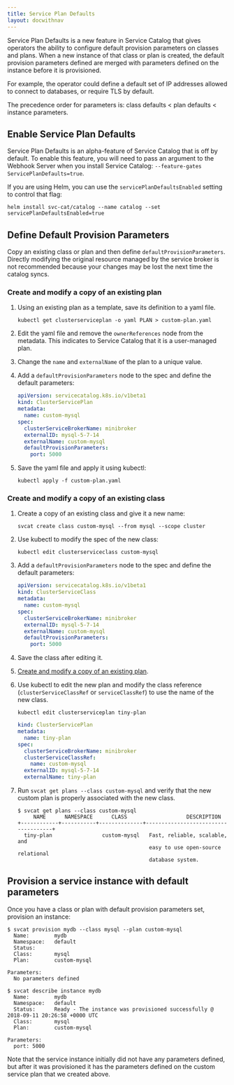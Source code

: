 ```yaml
---
title: Service Plan Defaults
layout: docwithnav
---
```


Service Plan Defaults is a new feature in Service Catalog that gives operators
the ability to configure default provision parameters on classes and plans. When a new
instance of that class or plan is created, the default provision parameters defined
are merged with parameters defined on the instance before it is
provisioned.

For example, the operator could define a default set of IP addresses allowed to
connect to databases, or require TLS by default.

The precedence order for parameters is: class defaults &lt; plan defaults &lt; instance parameters.

## Enable Service Plan Defaults

Service Plan Defaults is an alpha-feature of Service 
Catalog that is off by default. To enable this feature, you will need 
to pass an argument to the Webhook Server when you install Service Catalog:
 `--feature-gates ServicePlanDefaults=true`.

If you are using Helm, you can use the `servicePlanDefaultsEnabled` setting
 to control that flag:

```
helm install svc-cat/catalog --name catalog --set servicePlanDefaultsEnabled=true
```

## Define Default Provision Parameters

Copy an existing class or plan and then define `defaultProvisionParameters`.
Directly modifying the original resource managed by the service broker is not
recommended because your changes may be lost the next time the catalog syncs.

### Create and modify a copy of an existing plan

1. Using an existing plan as a template, save its definition to a yaml file.
    
    ```
    kubectl get clusterserviceplan -o yaml PLAN > custom-plan.yaml
    ```
1. Edit the yaml file and remove the `ownerReferences` node from the metadata.
    This indicates to Service Catalog that it is a user-managed plan.
1. Change the `name` and `externalName` of the plan to a unique value.
1. Add a `defaultProvisionParameters` node to the spec and define the default
    parameters:
                                
    ```yaml
    apiVersion: servicecatalog.k8s.io/v1beta1
    kind: ClusterServicePlan
    metadata:
      name: custom-mysql
    spec:
      clusterServiceBrokerName: minibroker
      externalID: mysql-5-7-14
      externalName: custom-mysql
      defaultProvisionParameters:
        port: 5000
    ```
1. Save the yaml file and apply it using kubectl:

    ```
    kubectl apply -f custom-plan.yaml
    ```

### Create and modify a copy of an existing class

1. Create a copy of an existing class and give it a new name:
    
    ```
    svcat create class custom-mysql --from mysql --scope cluster
    ```

1. Use kubectl to modify the spec of the new class:
   
   ```
   kubectl edit clusterserviceclass custom-mysql
   ```

1. Add a `defaultProvisionParameters` node to the spec and define the default
    parameters:
                                
    ```yaml
    apiVersion: servicecatalog.k8s.io/v1beta1
    kind: ClusterServiceClass
    metadata:
      name: custom-mysql
    spec:
      clusterServiceBrokerName: minibroker
      externalID: mysql-5-7-14
      externalName: custom-mysql
      defaultProvisionParameters:
        port: 5000
    ```
    
1. Save the class after editing it.
1. [Create and modify a copy of an existing plan](#create-and-modify-a-copy-of-an-existing-plan).
1. Use kubectl to edit the new plan and modify the class reference 
    (`clusterServiceClassRef` or `serviceClassRef`) to use the name of the new class.
    
    ```
    kubectl edit clusterserviceplan tiny-plan
    ```
    
    ```yaml
    kind: ClusterServicePlan
    metadata:
      name: tiny-plan
    spec:
      clusterServiceBrokerName: minibroker
      clusterServiceClassRef:
        name: custom-mysql
      externalID: mysql-5-7-14
      externalName: tiny-plan
    ```
    
1. Run `svcat get plans --class custom-mysql` and verify that the new custom plan is
    properly associated with the new class.

    ```console
    $ svcat get plans --class custom-mysql
         NAME      NAMESPACE      CLASS                   DESCRIPTION
    +------------+-----------+--------------+-------------------------------------+
      tiny-plan                custom-mysql   Fast, reliable, scalable, and
                                              easy to use open-source relational
                                              database system.
    ```

## Provision a service instance with default parameters

Once you have a class or plan with default provision parameters set, provision an instance:

```console
$ svcat provision mydb --class mysql --plan custom-mysql
  Name:        mydb
  Namespace:   default
  Status:
  Class:       mysql
  Plan:        custom-mysql

Parameters:
  No parameters defined

$ svcat describe instance mydb
  Name:        mydb
  Namespace:   default
  Status:      Ready - The instance was provisioned successfully @ 2018-09-11 20:26:58 +0000 UTC
  Class:       mysql
  Plan:        custom-mysql

Parameters:
  port: 5000
```

Note that the service instance initially did not have any parameters defined, 
but after it was provisioned it has the parameters defined on the custom
service plan that we created above.
